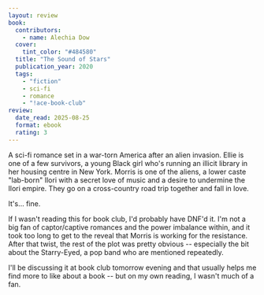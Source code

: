 ```yaml
---
layout: review
book:
  contributors:
    - name: Alechia Dow
  cover:
    tint_color: "#484580"
  title: "The Sound of Stars"
  publication_year: 2020
  tags:
    - "fiction"
    - sci-fi
    - romance
    - "!ace-book-club"
review:
  date_read: 2025-08-25
  format: ebook
  rating: 3
---
```

A sci-fi romance set in a war-torn America after an alien invasion.
Ellie is one of a few survivors, a young Black girl who's running an illicit library in her housing centre in New York.
Morris is one of the aliens, a lower caste "lab-born" Ilori with a secret love of music and a desire to undermine the Ilori empire.
They go on a cross-country road trip together and fall in love.

It's… fine.

If I wasn't reading this for book club, I'd probably have DNF'd it.
I'm not a big fan of captor/captive romances and the power imbalance within, and it took too long to get to the reveal that Morris is working for the resistance.
After that twist, the rest of the plot was pretty obvious -- especially the bit about the Starry-Eyed, a pop band who are mentioned repeatedly.

I'll be discussing it at book club tomorrow evening and that usually helps me find more to like about a book -- but on my own reading, I wasn't much of a fan.
